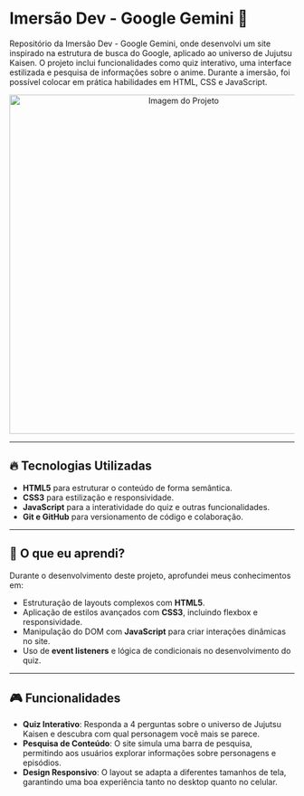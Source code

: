 # Imersão Dev - Google Gemini 🚀

Repositório da Imersão Dev - Google Gemini, onde desenvolvi um site inspirado na estrutura de busca do Google, aplicado ao universo de Jujutsu Kaisen. O projeto inclui funcionalidades como quiz interativo, uma interface estilizada e pesquisa de informações sobre o anime. Durante a imersão, foi possível colocar em prática habilidades em HTML, CSS e JavaScript.

<p align="center">
  <img src="https://github.com/esthertavaress/imersao-dev-google-gemini/imagens/readme/pesquisa.png" alt="Imagem do Projeto" width="600px">
</p>

---

## 🔥 Tecnologias Utilizadas

- **HTML5** para estruturar o conteúdo de forma semântica.
- **CSS3** para estilização e responsividade.
- **JavaScript** para a interatividade do quiz e outras funcionalidades.
- **Git e GitHub** para versionamento de código e colaboração.

---

## 📖 O que eu aprendi?

Durante o desenvolvimento deste projeto, aprofundei meus conhecimentos em:

- Estruturação de layouts complexos com **HTML5**.
- Aplicação de estilos avançados com **CSS3**, incluindo flexbox e responsividade.
- Manipulação do DOM com **JavaScript** para criar interações dinâmicas no site.
- Uso de **event listeners** e lógica de condicionais no desenvolvimento do quiz.

---

## 🎮 Funcionalidades

- **Quiz Interativo**: Responda a 4 perguntas sobre o universo de Jujutsu Kaisen e descubra com qual personagem você mais se parece.
- **Pesquisa de Conteúdo**: O site simula uma barra de pesquisa, permitindo aos usuários explorar informações sobre personagens e episódios.
- **Design Responsivo**: O layout se adapta a diferentes tamanhos de tela, garantindo uma boa experiência tanto no desktop quanto no celular.



